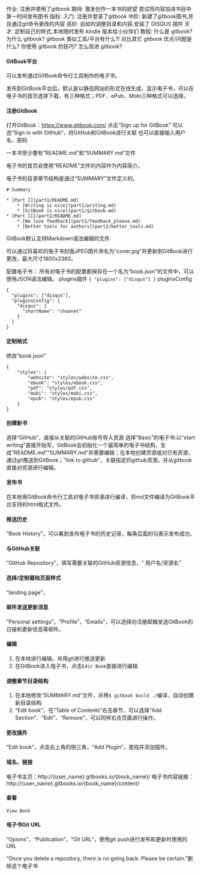 作业:
注册并使用了gitbook
期待:
激发创作一本书的欲望
尝试将内容加进书目中
第一时间发布图书
指标:
入门: 注册并登录了gitbook
中阶: 新建了gitbook图书,并且通过git命令更改的内容
高阶: 自如的调整目录和内容,安装了 DISQUS 插件
天才: 定制自己的样式,本地随时发布 kindle 版本给小伙伴们
教程:
什么是 gitbook?
为什么 gitbook?
gitbook 类似工具/平台有什么?!
对比其它 gitbook 优点/问题是什么?
你使用 gitbook 的技巧?
怎么改进 gitbook?

#### GitBook平台
可以发布通过GitBook命令行工具制作的电子书。

发布到GitBook平台后，默认是以静态网站的形式在线生成、显示电子书，可以在电子书的首页选择下载，有三种格式；PDF、ePub、Mobi三种格式可以选择。

#### 注册GitBook
打开GitBook：https://www.gitbook.com/
点击“Sign up for GitBook”
可以选“Sign in with GitHub”，将GitHub和GitBook进行关联
也可以直接输入用户名、密码

一本书至少要有“README.md”和“SUMMARY.md”文件

电子书的首页会使用“README”文件的内容作为内容简介。

电子书的目录章节结构是通过“SUMMARY”文件定义的。
```
# Summary

* [Part I](part1/README.md)
    * [Writing is nice](part1/writing.md)
    * [GitBook is nice](part1/gitbook.md)
* [Part II](part2/README.md)
    * [We love feedback](part2/feedback_please.md)
    * [Better tools for authors](part2/better_tools.md)
```

GitBook默认支持Markdown语法编辑的文件

可以通过将喜欢的电子书封面JPEG图片命名为“cover.jpg”并更新到GitBook进行更改，最大尺寸1800x2360。

配置电子书：
所有对电子书的配置都保存在一个名为“book.json”的文件中，可以使用JSON语法编辑。
plugins插件
`{ "plugins": ["disqus"] }`
pluginsConfig
```
{
  "plugins": ["disqus"],
  "pluginsConfig": {
    "disqus": {
      "shortName": "chaonet"
    }
  }
}
```

#### 定制格式
修改“book.json”
```
{
    "styles": {
        "website": "styles/website.css",
        "ebook": "styles/ebook.css",
        "pdf": "styles/pdf.css",
        "mobi": "styles/mobi.css",
        "epub": "styles/epub.css"
    }
}
```

#### 创建新书
选择“GitHub”，直接从关联的GitHub账号导入资源
选择“Basic”的电子书:以“start writing”直接开始写，GitBook会初始化一个最简单的电子书结构，生成“README.md”“SUMMARY.md”并需要编辑；在本地创建资源或对已有资源，通过git推送到GitBook；“link to github”，关联指定的github资源，并从gitbook直接对资源进行编辑。



#### 发布书
在本地用GitBook命令行工具对电子书资源进行编译，将md文件编译为GitBook平台支持的html格式文件。

#### 推送历史
“Book History”，可以看到发布电子书的历史记录，每条后面的勾表示发布成功。

#### 与GitHub关联
“GitHub Repository”，填写需要关联的GitHub资源信息，“ 用户名/资源名”

#### 选择/定制着陆页面样式
“landing page”，

#### 邮件发送更新消息
“Personal settings”，“Profile”，“Emails”，可以选择向注册邮箱发送GitBook的日报和更新信息等邮件。

#### 编辑
1. 在本地进行编辑，并用git进行推送更新
2. 在GitBook进入电子书，点击`Edit Book`直接进行编辑

#### 调整章节目录结构
1. 在本地修改“SUMMARY.md”文件，并用`$ gitbook build ./`编译，自动创建新目录结构
2. “Edit book”，在“Table of Contents”右击章节，可以选择“Add Section”、“Edit”、“Remove”，可以同样右击页面进行操作。

#### 更改插件
“Edit book”，点击右上角的倒三角，“Add Plugin”，查找并添加插件。

#### 域名、链接
电子书主页：http://{user_name}.gitbooks.io/{book_name}/
电子书内容链接：http://{user_name}.gitbooks.io/{book_name}/content/

#### 查看
`View Book`

#### 电子书Git URL
“Opions”，“Publication”，“Git URL”，使用git push进行发布和更新时使用的URL

“Once you delete a repository, there is no going back. Please be certain.”删除这个电子书


